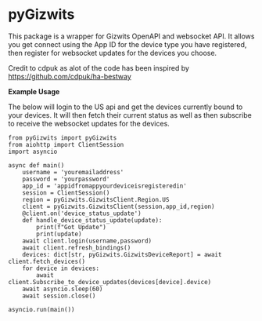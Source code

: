 # pyGizwits

This package is a wrapper for Gizwits OpenAPI and websocket API.
It allows you get connect using the App ID for the device type you have registered, then register for websocket updates for the devices you choose.

Credit to cdpuk as alot of the code has been inspired by https://github.com/cdpuk/ha-bestway

**Example Usage**

The below will login to the US api and get the devices currently bound to your devices. It will then fetch their current status as well as then subscribe to receive the websocket updates for the devices.
```
from pyGizwits import pyGizwits
from aiohttp import ClientSession
import asyncio

async def main()
    username = 'youremailaddress'
    password = 'yourpassword'
    app_id = 'appidfromappyourdeviceisregisteredin'
    session = ClientSession()
    region = pyGizwits.GizwitsClient.Region.US
    client = pyGizwits.GizwitsClient(session,app_id,region)
    @client.on('device_status_update')
    def handle_device_status_update(update):
        print(f"Got Update")
        print(update)
    await client.login(username,password)
    await client.refresh_bindings()
    devices: dict[str, pyGizwits.GizwitsDeviceReport] = await client.fetch_devices()
    for device in devices:
        await client.Subscribe_to_device_updates(devices[device].device)
    await asyncio.sleep(60)
    await session.close()

asyncio.run(main())
```
